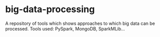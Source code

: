 # big-data-processing
A repository of tools which shows approaches to which big data can be processed. Tools used: PySpark, MongoDB, SparkMLib...  
